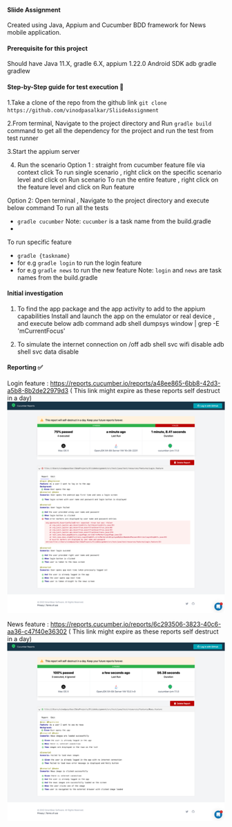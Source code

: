 #### Sliide Assignment
Created using Java, Appium and Cucumber BDD framework for News mobile application.



#### Prerequisite for this project
Should have Java 11.X, gradle 6.X, appium 1.22.0 
Android SDK
adb
gradle
gradlew




#### Step-by-Step guide for test execution 📜 <br>

1.Take a clone of the repo from the github link
``git clone https://github.com/vinodpasalkar/SliideAssignment``

2.From terminal, Navigate to the project directory and  Run ```gradle build``` command 
to get all the dependency for the project and run the test from test runner

3.Start the appium server

4. Run the scenario
   Option 1 : straight from cucumber feature file via context click
   To run single scenario , right click on the specific scenario level and click on Run scenario
   To run the entire feature , right click on the feature level and click on Run feature

Option 2: Open terminal , Navigate to the project directory and execute below command
To run all the tests
- `gradle cucumber`
  Note: `cucumber` is a task name from the build.gradle
-
To run specific feature
- `gradle {taskname}`
- for e.g `gradle login` to run the login feature
- for e.g `gradle news` to run the new feature
  Note: `login` and `news` are task names from the build.gradle




#### Initial investigation 
1. To find the app package and the app activity to add to the appium capabilities 
Install  and launch the app on the emulator or real device , and execute below adb command
adb shell dumpsys window | grep -E 'mCurrentFocus' 

2. To simulate the internet connection on /off
adb shell svc wifi disable
adb shell svc data disable




#### Reporting ✅
Login feature : https://reports.cucumber.io/reports/a48ee865-6bb8-42d3-a5b8-8b2de22979d3 ( This link might expire as these reports self destruct in a day)
![Report](Login_Feature_Report.jpg)

News feature : https://reports.cucumber.io/reports/6c293506-3823-40c6-aa36-c47f40e36302 ( This link might expire as these reports self destruct in a day)
![Report](News_Feature_Report.jpg)